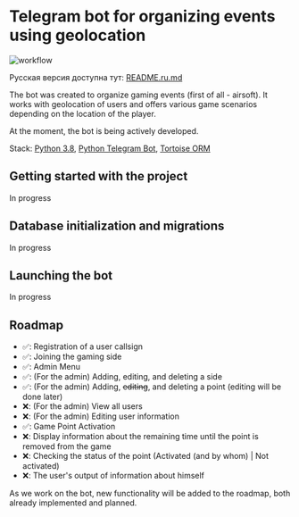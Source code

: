 # Telegram bot for organizing events using geolocation
![workflow](https://github.com/VMSTR8/telegram_tortoise_bot/actions/workflows/docker-image.yml/badge.svg?branch=main)

Русская версия доступна тут: [README.ru.md](README.ru.md)

The bot was created to organize gaming events (first of all - airsoft). It works with geolocation of users and offers 
various game scenarios depending on the location of the player.

At the moment, the bot is being actively developed.

Stack: [Python 3.8](https://www.python.org/), 
[Python Telegram Bot](https://github.com/python-telegram-bot/python-telegram-bot), 
[Tortoise ORM](https://tortoise-orm.readthedocs.io/en/latest/)

## Getting started with the project
In progress

## Database initialization and migrations
In progress

## Launching the bot
In progress

## Roadmap
- ✅: Registration of a user callsign
- ✅: Joining the gaming side
- ✅: Admin Menu
- ✅: (For the admin) Adding, editing, and deleting a side
- ✅: (For the admin) Adding, ~~editing~~, and deleting a point (editing will be done later)
- ❌: (For the admin) View all users
- ❌: (For the admin) Editing user information
- ✅: Game Point Activation
- ❌: Display information about the remaining time until the point is removed from the game
- ❌: Checking the status of the point (Activated (and by whom) | Not activated)
- ❌: The user's output of information about himself

As we work on the bot, new functionality will be added to the roadmap, both already implemented and planned.